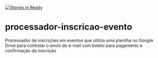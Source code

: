 [![Stories in Ready](https://badge.waffle.io/lpirola/processador-inscricao-evento.png?label=ready&title=Ready)](https://waffle.io/lpirola/processador-inscricao-evento)
# processador-inscricao-evento
Processador de inscrições em eventos que utiliza uma planilha no Google Drive para controlar o envio de e-mail com boleto para pagamento e confirmação da inscrição
